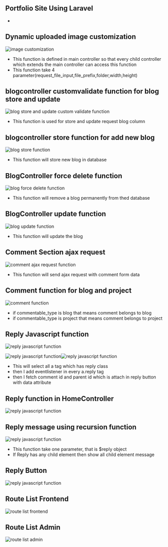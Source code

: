 
## Portfolio Site Using Laravel
- 

## Dynamic uploaded image customization
![image customization](https://github.com/nooralamkhansujon/blog_site_using_laravel/blob/master/public/project_function_image/thumbnail_func.PNG)

- This function is defined in main controller so that every child controller which extends the main controller can access  this function 
- This function take 4 parameter(request_file_input,file_prefix,folder,width,height)

## blogcontroller customvalidate function  for blog store and update 
![blog store and update custom validate function ](https://github.com/nooralamkhansujon/blog_site_using_laravel/blob/master/public/project_function_image/custom_validate_function_blogcontroller.PNG)

- This function is used for store and update request blog column

## blogcontroller store function for add new blog
![blog store function](https://github.com/nooralamkhansujon/blog_site_using_laravel/blob/master/public/project_function_image/blog_store_function.PNG)

- This function will store new blog in database 

## BlogController force delete function
![blog force delete function](https://github.com/nooralamkhansujon/blog_site_using_laravel/blob/master/public/project_function_image/blog_controller_force_delete_function.PNG)

- This function will remove a blog permanently from thed database

## BlogController update  function
![blog update function](https://github.com/nooralamkhansujon/blog_site_using_laravel/blob/master/public/project_function_image/blog_controller_update_function.PNG)

- This function will update the blog 

## Comment Section ajax request
![comment ajax request function](https://github.com/nooralamkhansujon/blog_site_using_laravel/blob/master/public/project_function_image/comment_form_ajax_request.PNG)
- This function will send ajax request with comment form data

## Comment function for blog and project  
![comment function](https://github.com/nooralamkhansujon/blog_site_using_laravel/blob/master/public/project_function_image/comment_function.PNG)

- if commentable_type is blog that means comment belongs to blog 
- if commentable_type is project that means comment belongs to project

## Reply Javascript function
![reply javascript function](https://github.com/nooralamkhansujon/blog_site_using_laravel/blob/master/public/project_function_image/reply_text_and_button_selector.PNG)

![reply javascript function](https://github.com/nooralamkhansujon/blog_site_using_laravel/blob/master/public/project_function_image/reply_text_and_button_selector.PNG)![reply javascript function](https://github.com/nooralamkhansujon/blog_site_using_laravel/blob/master/public/project_function_image/reply_text_and_button_selector_2.PNG)

- This will select all a tag which has reply class
- then I add eventlistener in every a.reply tag 
- then I fetch comment id and parent id which is attach in reply button with data attribute

## Reply function in HomeController
![reply javascript function](https://github.com/nooralamkhansujon/blog_site_using_laravel/blob/master/public/project_function_image/reply_function_in_homecontroller.PNG)

## Reply message using recursion function
![reply javascript function](https://github.com/nooralamkhansujon/blog_site_using_laravel/blob/master/public/project_function_image/reply_message_recursion_function.PNG)

- This function take one parameter, that is $reply object 
- If Reply has any child element then show all child element message  

## Reply Button 
![reply javascript function](https://github.com/nooralamkhansujon/blog_site_using_laravel/blob/master/public/project_function_image/reply_button_function.PNG)


## Route List Frontend 
![route list frontend ](https://github.com/nooralamkhansujon/blog_site_using_laravel/blob/master/public/project_function_image/route_list_frontend.PNG)

## Route List Admin
![route list admin](https://github.com/nooralamkhansujon/blog_site_using_laravel/blob/master/public/project_function_image/route_List_admin.PNG) 




